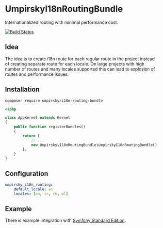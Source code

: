 # UmpirskyI18nRoutingBundle

Internationalized routing with minimal performance cost.

[![Build Status](https://travis-ci.org/umpirsky/UmpirskyI18nRoutingBundle.svg?branch=master)](https://travis-ci.org/umpirsky/UmpirskyI18nRoutingBundle)

## Idea

The idea is to create i18n route for each regular route in the project instead of creating separate route for each locale. On large projects with high number of routes and many locales supported this can lead to explosion of routes and performance issues.

## Installation

```
composer require umpirsky/i18n-routing-bundle
```

```php
<?php

class AppKernel extends Kernel
{
    public function registerBundles()
    {
        return [
            // ...
            new Umpirsky\I18nRoutingBundle\UmpirskyI18nRoutingBundle(),
        ];
    }
}
```

## Configuration

```yaml
umpirsky_i18n_routing:
    default_locale: en
    locales: [en, sr, ru, pl]
```

## Example

There is example integration with [Symfony Standard Edition](https://github.com/umpirsky/symfony-standard/tree/umpirsky/i18n-routing-bundle).
